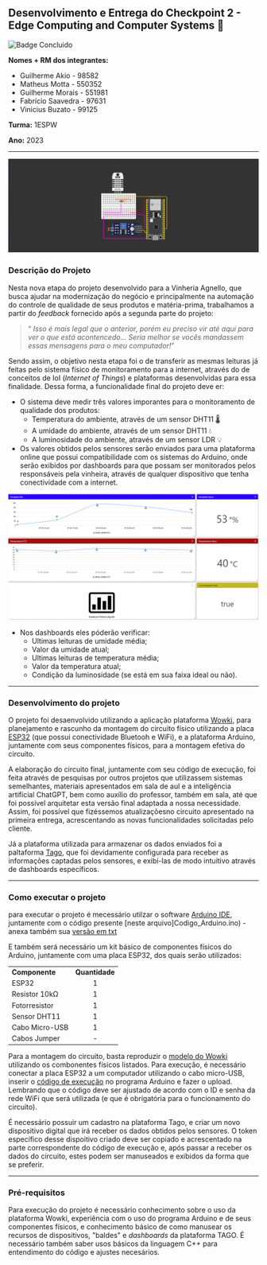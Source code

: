 ## Desenvolvimento e Entrega do Checkpoint 2 - Edge Computing and Computer Systems :rooster:
![Badge Concluido](https://img.shields.io/badge/STATUS-CONCLUIDO-GREEN)

**Nomes + RM dos integrantes:**
- Guilherme Akio - 98582
- Matheus Motta - 550352
- Guilherme Morais - 551981
- Fabrício Saavedra - 97631	
- Vinicius Buzato - 99125

**Turma:** 1ESPW

**Ano:** 2023
___
<img src="Cicuito_ESP32.png">

### Descrição do Projeto
Nesta nova etapa do projeto desenvolvido para a Vinheria Agnello, que busca ajudar na modernização do negócio e principalmente na automação do controle de qualidade de seus produtos e matéria-prima, trabalhamos a partir do _feedback_ fornecido após a segunda parte do projeto:

>“ _Isso é mais legal que o anterior, porém eu preciso vir até aqui para ver o que está acontencedo... Seria melhor se vocês mandassem essas mensagens para o meu computador!_”

Sendo assim, o objetivo nesta etapa foi o de transferir as mesmas leituras já feitas pelo sistema físico de monitoramento para a internet, através do de conceitos de IoI (_Internet of Things_) e plataformas desenvolvidas para essa finalidade. Dessa forma, a funcionalidade final do projeto deve er:
- O sistema deve medir três valores imporantes para o monitoramento de qualidade dos produtos:
    - Temperatura do ambiente, através de um sensor DHT11 🌡️
    - A umidade do ambiente, através de um sensor DHT11 💧
    - A luminosidade do ambiente, através de um sensor LDR 💡
- Os valores obtidos pelos sensores serão enviados para uma plataforma online que possui compatibilidade com os sistemas do Arduino, onde serão exibidos por dashboards para que possam ser monitorados pelos responsáveis pela vinheira, através de qualquer dispositivo que tenha conectividade com a internet.

<img src="Dashboards.png">

- Nos dashboards eles póderão verificar:
  - Ultimas leituras de umidade média;
  - Valor da umidade atual;
  - Ultimas leituras de temperatura média;
  - Valor da temperatura atual;
  - Condição da luminosidade (se está em sua faixa ideal ou não).
___
### Desenvolvimento do projeto
O projeto foi desaenvolvido utilizando a aplicação plataforma [Wowki](https://wokwi.com), para planejamento e rascunho da montagem do circuito físico utilizando a placa [ESP32](https://www.espressif.com/en/products/socs/esp32) (que possui conectividade Bluetooh e WiFi), e a plataforma Arduino, juntamente com seus componentes físicos, para a montagem efetiva do circuito.

A elaboração do circuito final, juntamente com seu código de execução, foi feita através de pesquisas por outros projetos que utilizassem sistemas semelhantes, materiais apresentados em sala de aul e a inteligência artificial ChatGPT,  bem como auxílio do professor, também em sala, até que foi possível arquitetar esta versão final adaptada a nossa necessidade. Assim, foi possível que fizéssemos atualizaçõesno circuito apresentado na primeira entrega, acrescentando as novas funcionalidades solicitadas pelo cliente. 

Já a plataforma utilizada para armazenar os dados enviados foi a paltaforma [Tago](https://tago.io), que foi devidamente configurada para receber as informações captadas pelos sensores, e exibí-las de modo intuitivo através de dashboards específicos.
___
### Como executar o projeto
para executar o projeto é mecessário utilzar o software [Arduino IDE](https://www.arduino.cc/en/software), juntamente com o código presente [neste arquivo]Codigo_Arduino.ino) - anexa também sua [versão em txt](Código_Arduino.txt.txt)
  
E também será necessário um kit básico de componentes físicos do Arduino, juntamente com uma placa ESP32, dos quais serão utilizados:

<table>
  <tr>
    <td><b>Componente</b></td>
    <td align=center><b>Quantidade</b></td>
  </tr>
  <tr>
    <td>ESP32</td>
    <td align=center>1</td>
  </tr>
  <tr>
    <td>Resistor 10kΩ</td>
    <td align=center>1</td>
  </tr>
  <tr>
    <td>Fotorresistor</td>
    <td align=center>1</td>
  </tr>
  <tr>
    <td>Sensor DHT11</td>
    <td align=center>1</td>
  </tr>
    <tr>
    <td>Cabo Micro-USB</td>
    <td align=center>1</td>
  </tr>
  <tr>
    <td>Cabos Jumper</td>
    <td align=center>-</td>
  </tr>
</table>

Para a montagem do circuito, basta reproduzir o [modelo do Wowki](Cicuito_ESP32.png) utilizando os combonentes físicos listados. Para execução, é necessário conectar a placa ESP32 a um computador utilizando o cabo micro-USB, inserir o [código de execução](Codigo_Arduino.ino) no programa Arduino e fazer o upload. Lembrando que o código deve ser ajustado de acordo com o ID e senha da rede WiFi que será utilizada (e que é obrigatória para o funcionamento do circuito).

É necessário possuir um cadastro na plataforma Tago, e criar um novo dispositivo digital que irá receber os dados obtidos pelos sensores. O token específico desse dispoitivo criado deve ser copiado e acrescentado na parte correspondente do código de execução e, após passar a receber os dados do circuito, estes podem ser manuseados e exibidos da forma que se preferir.
___
### Pré-requisitos
Para execução do projeto é necessário conhecimento sobre o uso da plataforma Wowki, experiência com o uso do programa Arduino e de seus componentes físicos, e conhecimento básico de como manusear os recursos de dispositivos, "baldes" e _dashboards_ da plataforma TAGO. É necessário também saber usos básicos da linguagem C++ para entendimento do código e ajustes necesários.
